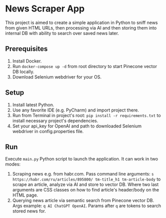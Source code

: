 # News Scraper App

This project is aimed to create a simple application in Python to sniff news from given HTML URLs, then processing via
AI and then storing them into internal DB with ability to search over saved news later.

## Prerequisites

1. Install Docker.
2. Run `docker-compose up -d` from root directory to start Pinecone vector DB locally.
3. Download Selenium webdriver for your OS.

## Setup

1. Install latest Python.
2. Use any favorite IDE (e.g. PyCharm) and import project there.
3. Run from Terminal in project's root: `pip install -r requirements.txt` to install necessary project's dependencies.
4. Set your api_key for OpenAI and path to downloaded Selenium webdriver in config.properties file.

## Run

Execute `main.py` Python script to launch the application. It can work in two modes:

1. Scraping news e.g. from habr.com. Pass command line arguments:
   `s https://habr.com/ru/articles/895800/ tm-title_h1 tm-article-body` to scrape an article, analyze via AI and store
   to vector DB. Where two last arguments are CSS classes on how to find article's header/body on the HTML page.
2. Querying news article via semantic search from Pinecone vector DB. Args example: `q AI ChatGPT OpenAI`. Params after
   `q` are tokens to search stored news for.
